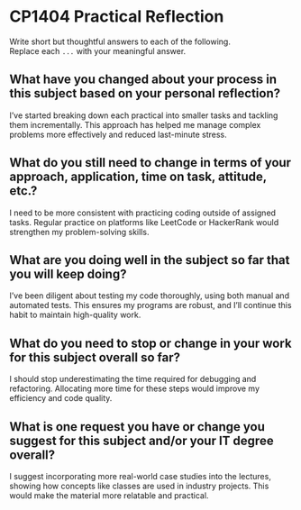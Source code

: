 # CP1404 Practical Reflection

Write short but thoughtful answers to each of the following.  
Replace each `...` with your meaningful answer.

## What have you changed about your process in this subject based on your personal reflection?
I’ve started breaking down each practical into smaller tasks and tackling them incrementally. This approach has helped me manage complex problems more effectively and reduced last-minute stress.

## What do you still need to change in terms of your approach, application, time on task, attitude, etc.?
I need to be more consistent with practicing coding outside of assigned tasks. Regular practice on platforms like LeetCode or HackerRank would strengthen my problem-solving skills.


## What are you doing well in the subject so far that you will keep doing?
I’ve been diligent about testing my code thoroughly, using both manual and automated tests. This ensures my programs are robust, and I’ll continue this habit to maintain high-quality work.


## What do you need to stop or change in your work for this subject overall so far?
I should stop underestimating the time required for debugging and refactoring. Allocating more time for these steps would improve my efficiency and code quality.

## What is one request you have or change you suggest for this subject and/or your IT degree overall?
I suggest incorporating more real-world case studies into the lectures, showing how concepts like classes are used in industry projects. This would make the material more relatable and practical.

